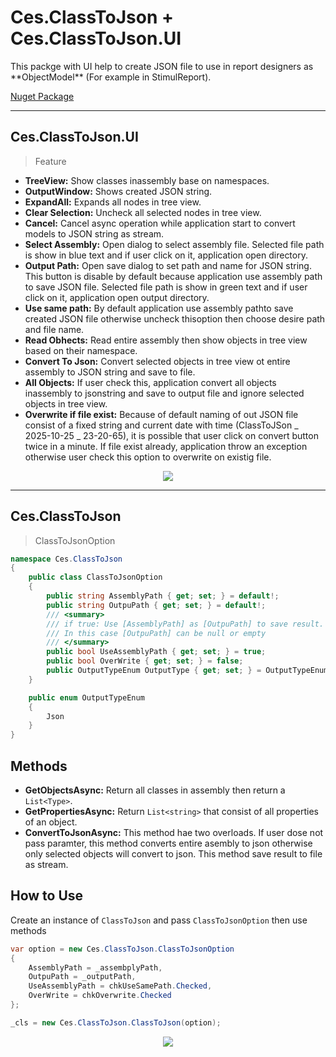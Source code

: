 # Ces.ClassToJson + Ces.ClassToJson.UI

<p>This packge with UI help to create JSON file to use in report designers as **ObjectModel** (For example in StimulReport).</p>

<a href="https://www.nuget.org/packages/Ces.ClassToJson/">Nuget Package</a>

***

## Ces.ClassToJson.UI
> Feature
  - **TreeView:** Show classes inassembly base on namespaces.
  - **OutputWindow:** Shows created JSON string.
  - **ExpandAll:** Expands all nodes in tree view.
  - **Clear Selection:** Uncheck all selected nodes in tree view.
  - **Cancel:** Cancel async operation while application start to convert models to JSON string as stream.
  - **Select Assembly:** Open dialog to select assembly file. Selected file path is show in blue text and if user click on it, application open directory.
  - **Output Path:** Open save dialog to set path and name for JSON string. This button is disable by default because application use assembly path to save JSON file. Selected file path is show in green text and if user click on it, application open output directory.
  - **Use same path:** By default application use assembly pathto save created  JSON file otherwise uncheck thisoption then choose desire path and file name.
  - **Read Obhects:** Read entire assembly then show objects in tree view based on their namespace.
  - **Convert To Json:** Convert selected objects in tree view ot entire assembly to JSON string and save to file.
  - **All Objects:** If user check this, application convert all objects inassembly to jsonstring and save to output file and ignore selected objects in tree view.
  - **Overwrite if file exist:** Because of default naming of out JSON file consist of a fixed string and current date with time (ClassToJSon _ 2025-10-25 _ 23-20-65), it is possible that user click on convert button twice in a minute. If file exist already, application throw an exception otherwise user check this option to overwrite on existig file.

<div align="center">
<img src="https://github.com/user-attachments/assets/9137a748-f2d6-491f-a476-bbd692bb363d">
</div>

***

## Ces.ClassToJson
> ClassToJsonOption

```csharp
namespace Ces.ClassToJson
{
    public class ClassToJsonOption
    {
        public string AssemblyPath { get; set; } = default!;
        public string OutpuPath { get; set; } = default!;
        /// <summary>
        /// if true: Use [AssemblyPath] as [OutpuPath] to save result.
        /// In this case [OutpuPath] can be null or empty
        /// </summary>
        public bool UseAssemblyPath { get; set; } = true;
        public bool OverWrite { get; set; } = false;
        public OutputTypeEnum OutputType { get; set; } = OutputTypeEnum.Json;
    }

    public enum OutputTypeEnum
    {
        Json
    }
}

```

## Methods
- **GetObjectsAsync:** Return all classes in assembly then return a `List<Type>`.
- **GetPropertiesAsync:** Return `List<string>` that consist of all properties of an object.
- **ConvertToJsonAsync:** This method hae two overloads. If user dose not pass paramter, this method converts entire asembly to json otherwise only selected objects will convert to json. This method save result to file as stream.

## How to Use
Create an instance of `ClassToJson` and pass `ClassToJsonOption` then use methods

```csharp
var option = new Ces.ClassToJson.ClassToJsonOption
{
    AssemblyPath = _assembplyPath,
    OutpuPath = _outputPath,
    UseAssemblyPath = chkUseSamePath.Checked,
    OverWrite = chkOverwrite.Checked
};

_cls = new Ces.ClassToJson.ClassToJson(option);
```

<div align="center">
<img src="https://github.com/user-attachments/assets/81681176-3ac4-45b7-a1b2-e30600404d10">
</div>
